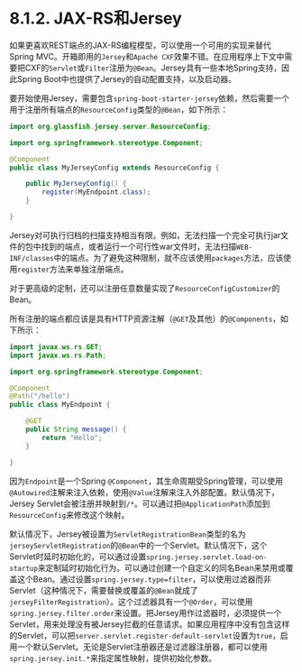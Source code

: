# 8.1.2. JAX-RS和Jersey

如果更喜欢REST端点的JAX-RS编程模型，可以使用一个可用的实现来替代Spring MVC。开箱即用的`Jersey`和`Apache CXF`效果不错。在应用程序上下文中需要把CXF的`Servlet`或`Filter`注册为`@Bean`。Jersey具有一些本地Spring支持，因此Spring Boot中也提供了Jersey的自动配置支持，以及启动器。

要开始使用Jersey，需要包含`spring-boot-starter-jersey`依赖，然后需要一个用于注册所有端点的`ResourceConfig`类型的`@Bean`，如下所示：

```java
import org.glassfish.jersey.server.ResourceConfig;

import org.springframework.stereotype.Component;

@Component
public class MyJerseyConfig extends ResourceConfig {

    public MyJerseyConfig() {
        register(MyEndpoint.class);
    }

}
```

<univ-note type="warn">

Jersey对可执行归档的扫描支持相当有限。例如，无法扫描一个完全可执行jar文件的包中找到的端点，或者运行一个可行性war文件时，无法扫描`WEB-INF/classes`中的端点。为了避免这种限制，就不应该使用`packages`方法，应该使用`register`方法来单独注册端点。

</univ-note>

对于更高级的定制，还可以注册任意数量实现了`ResourceConfigCustomizer`的Bean。

所有注册的端点都应该是具有HTTP资源注解（`@GET`及其他）的`@Components`，如下所示：

```java
import javax.ws.rs.GET;
import javax.ws.rs.Path;

import org.springframework.stereotype.Component;

@Component
@Path("/hello")
public class MyEndpoint {

    @GET
    public String message() {
        return "Hello";
    }

}
```

因为`Endpoint`是一个Spring `@Component`，其生命周期受Spring管理，可以使用`@Autowired`注解来注入依赖，使用`@Value`注解来注入外部配置。默认情况下，Jersey Servlet会被注册并映射到`/*`。可以通过把`@ApplicationPath`添加到`ResourceConfig`来修改这个映射。

默认情况下，Jersey被设置为`ServletRegistrationBean`类型的名为`jerseyServletRegistration`的`@Bean`中的一个Servlet。默认情况下，这个Servlet时延时初始化的，可以通过设置`spring.jersey.servlet.load-on-startup`来定制延时初始化行为。可以通过创建一个自定义的同名Bean来禁用或覆盖这个Bean。通过设置`spring.jersey.type=filter`，可以使用过滤器而非Servlet（这种情况下，需要替换或覆盖的`@Bean`就成了`jerseyFilterRegistration`）。这个过滤器具有一个`@Order`，可以使用`spring.jersey.filter.order`来设置。把Jersey用作过滤器时，必须提供一个Servlet，用来处理没有被Jersey拦截的任意请求。如果应用程序中没有包含这样的Servlet，可以把`server.servlet.register-default-servlet`设置为`true`，启用一个默认Servlet。无论是Servlet注册器还是过滤器注册器，都可以使用`spring.jersey.init.*`来指定属性映射，提供初始化参数。
